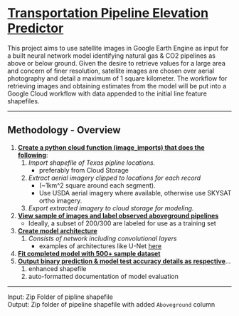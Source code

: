 # <ins>Transportation Pipeline Elevation Predictor</ins>

This project aims to use satellite images in Google Earth Engine as input for a built neural network model identifying natural gas & CO2 pipelines as above or below ground. Given the desire to retrieve values for a large area and concern of finer resolution, satellite images are chosen over aerial photography and detail a maximum of 1 square kilometer. The workflow for retrieving images and obtaining estimates from the model will be put into a Google Cloud workflow with data appended to the initial line feature shapefiles.

---------------------------

## Methodology - Overview
1. **<ins>Create a python cloud function (image_imports) that does the following</ins>**:
   1. *Import shapefile of Texas pipline locations.*
        - preferably from Cloud Storage 
   2. *Extract aerial imagery clipped to locations for each record*
        - (~1km^2 square around each segment).
        - Use USDA aerial imagery where available, otherwise use SKYSAT ortho imagery.
    3. *Export extracted imagery to cloud storage for modeling.*
2. **<ins>View sample of images and label observed aboveground pipelines</ins>**
    - Ideally, a subset of 200/300 are labeled for use as a training set
3. **<ins>Create model architecture</ins>**
   1. *Consists of network including convolutional layers*
        - examples of architectures like U-Net [here](https://joshting.medium.com/satellite-imagery-segmentation-with-convolutional-neural-networks-f9254de3b907)
4. **<ins>Fit completed model with 500+ sample dataset</ins>**
5. **<ins>Output binary prediction & model test accuracy details as respective</ins>**...
   1. enhanced shapefile
   2. auto-formatted documentation of model evaluation

----------------------------

Input: Zip Folder of pipline shapefile
<br>Output: Zip folder of pipeline shapefile with added `Aboveground` column